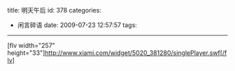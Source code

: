 title: 明天午后
id: 378
categories:
  - 闲言碎语
date: 2009-07-23 12:57:57
tags:
---

[flv width=&quot;257&quot; height=&quot;33&quot;]http://www.xiami.com/widget/5020_381280/singlePlayer.swf[/flv]